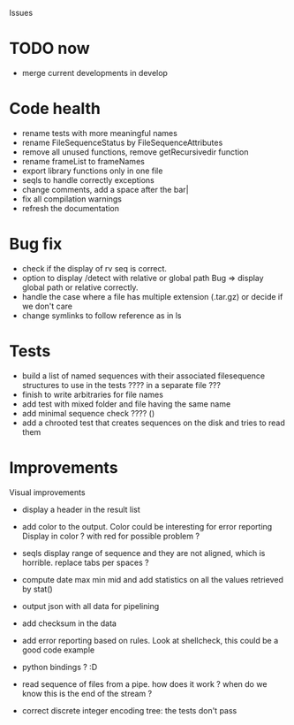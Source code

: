 ﻿Issues

TODO now
========
* merge current developments in develop

Code health
===========
* rename tests with more meaningful names
* rename FileSequenceStatus by FileSequenceAttributes
* remove all unused functions, remove getRecursivedir function
* rename frameList to frameNames
* export library functions only in one file
* seqls to handle correctly exceptions
* change comments, add a space after the bar|
* fix all compilation warnings
* refresh the documentation

Bug fix
=======
* check if the display of rv seq is correct.
* option to display /detect with relative or global path 
   Bug => display global path or relative correctly. 
* handle the case where a file has multiple extension (.tar.gz) or decide if we don't care
* change symlinks to follow reference as in ls

Tests
=====
* build a list of named sequences with their associated filesequence structures to use in the tests ???? in a separate file ???
* finish to write arbitraries for file names
* add test with mixed folder and file having the same name
* add minimal sequence check ???? ()
* add a chrooted test that creates sequences on the disk and tries to read them

Improvements
============
Visual improvements
* display a header in the result list
* add color to the output. Color could be interesting for error reporting
    Display in color ? with red for possible problem ?
* seqls display range of sequence and they are not aligned, which is horrible. replace tabs per spaces ?

* compute date max min mid and add statistics on all the values retrieved by stat()
* output json with all data for pipelining
* add checksum in the data 
* add error reporting based on rules. Look at shellcheck, this could be a good code example 
* python bindings ? :D
* read sequence of files from a pipe. how does it work ? when do we know this is the end of the stream ?
* correct discrete integer encoding tree: the tests don't pass



